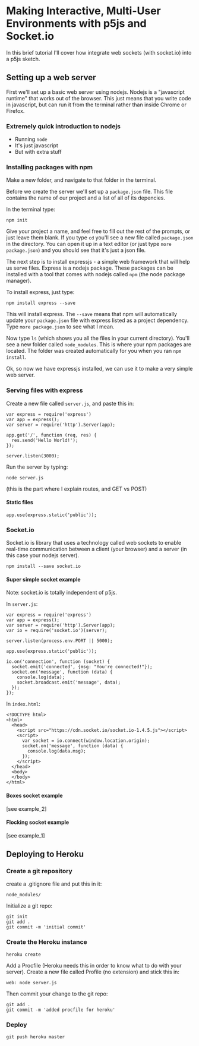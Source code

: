 # Making Interactive, Multi-User Environments with p5js and Socket.io

In this brief tutorial I'll cover how integrate web sockets (with socket.io) into a p5js sketch.

## Setting up a web server

First we'll set up a basic web server using nodejs. Nodejs is a "javascript runtime" that works out of the browser. This just means that you write code in javascript, but can run it from the terminal rather than inside Chrome or Firefox.

### Extremely quick introduction to nodejs

- Running `node`
- It's just javascript
- But with extra stuff

### Installing packages with npm

Make a new folder, and navigate to that folder in the terminal.

Before we create the server we'll set up a `package.json` file. This file contains the name of our project and a list of all of its depencies.

In the terminal type:

```
npm init
```

Give your project a name, and feel free to fill out the rest of the prompts, or just leave them blank. If you type `cd` you'll see a new file called `package.json` in the directory. You can open it up in a text editor (or just type `more package.json`) and you should see that it's just a json file.

The next step is to install expressjs - a simple web framework that will help us serve files. Express is a nodejs package. These packages can be installed with a tool that comes with nodejs called `npm` (the node package manager).

To install express, just type:

```
npm install express --save
```

This will install express. The `--save` means that npm will automatically update your `package.json` file with express listed as a project dependency. Type `more package.json` to see what I mean.

Now type `ls` (which shows you all the files in your current directory). You'll see a new folder called `node_modules`. This is where your npm packages are located. The folder was created automatically for you when you ran `npm install`.

Ok, so now we have expressjs installed, we can use it to make a very simple web server.

### Serving files with express

Create a new file called `server.js`, and paste this in:

```
var express = require('express')
var app = express();
var server = require('http').Server(app);

app.get('/', function (req, res) {
  res.send('Hello World!');
});

server.listen(3000);
```

Run the server by typing:

```
node server.js
```

(this is the part where I explain routes, and GET vs POST)

#### Static files

```
app.use(express.static('public'));
```

### Socket.io

Socket.io is library that uses a technology called web sockets to enable real-time communication between a client (your browser) and a server (in this case your nodejs server).

```
npm install --save socket.io
```

#### Super simple socket example
Note: socket.io is totally independent of p5js.

In `server.js`:

```
var express = require('express')
var app = express();
var server = require('http').Server(app);
var io = require('socket.io')(server);

server.listen(process.env.PORT || 5000);

app.use(express.static('public'));

io.on('connection', function (socket) {
  socket.emit('connected', {msg: "You're connected!"});
  socket.on('message', function (data) {
    console.log(data);
    socket.broadcast.emit('message', data);
  });
});
```

In `index.html`:

```
<!DOCTYPE html>
<html>
  <head>
    <script src="https://cdn.socket.io/socket.io-1.4.5.js"></script>
    <script>
      var socket = io.connect(window.location.origin);
      socket.on('message', function (data) {
        console.log(data.msg);
      });
    </script>
  </head>
  <body>
  </body>
</html>
```

#### Boxes socket example
[see example_2]

#### Flocking socket example
[see example_1]

## Deploying to Heroku

### Create a git repository

create a .gitignore file and put this in it:
```
node_modules/
```

Initialize a git repo:

```
git init
git add .
git commit -m 'initial commit'
```

### Create the Heroku instance

```
heroku create
```

Add a Procfile (Heroku needs this in order to know what to do with your server). Create a new file called Profile (no extension) and stick this in:

```
web: node server.js
```

Then commit your change to the git repo:

```
git add .
git commit -m 'added procfile for heroku'
```


### Deploy

```
git push heroku master
```




